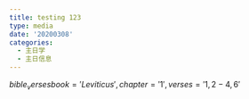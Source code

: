 ```yaml
---
title: testing 123
type: media
date: '20200308'
categories:
  - 主日学
  - 主日信息
---
```

$bible_verses book='Leviticus', chapter='1', verses='1,2-4,6'$
